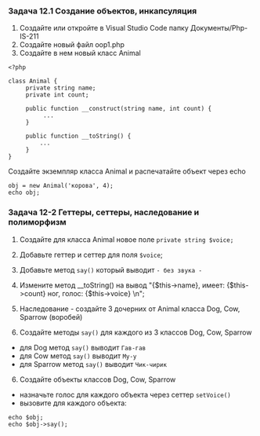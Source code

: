 ### Задача 12.1 Создание объектов, инкапсуляция 
1. Создайте или откройте в Visual Studio Code папку Документы/Php-IS-211
2. Создайте новый файл oop1.php
3. Создайте в нем новый класс Animal
```
<?php

class Animal {
     private string name;
     private int count;

     public function __construct(string name, int count) {
          ...
     }

     public function __toString() {
         ...
     }
}
```
Создайте экземпляр класса Animal и распечатайте объект через echo
```
obj = new Animal('корова', 4);
echo obj;
```

### Задача 12-2 Геттеры, сеттеры, наследование и полиморфизм
1. Создайте для класса Animal новое поле `private string $voice;`
2. Добавьте геттер и сеттер для поля `$voice`;
3. Добавьте метод `say()` который выводит `- без звука -`
4. Измените метод __toString() на вывод
"{$this->name}, имеет: {$this->count} ног, голос: {$this->voice} \n";

6. Наследование - создайте 3 дочерних от Animal класса Dog, Cow, Sparrow (воробей)
7. Создайте методы `say()` для каждого из 3 классов Dog, Cow, Sparrow
- для Dog метод `say()` выводит `Гав-гав`
- для Cow метод `say()` выводит `Му-у`
- для Sparrow метод `say()` выводит `Чик-чирик`

6. Создайте объекты классов Dog, Cow, Sparrow
- назначьте голос для каждого объекта через сеттер `setVoice()`
- вызовите для каждого объекта:
```
echo $obj;
echo $obj->say();
```
